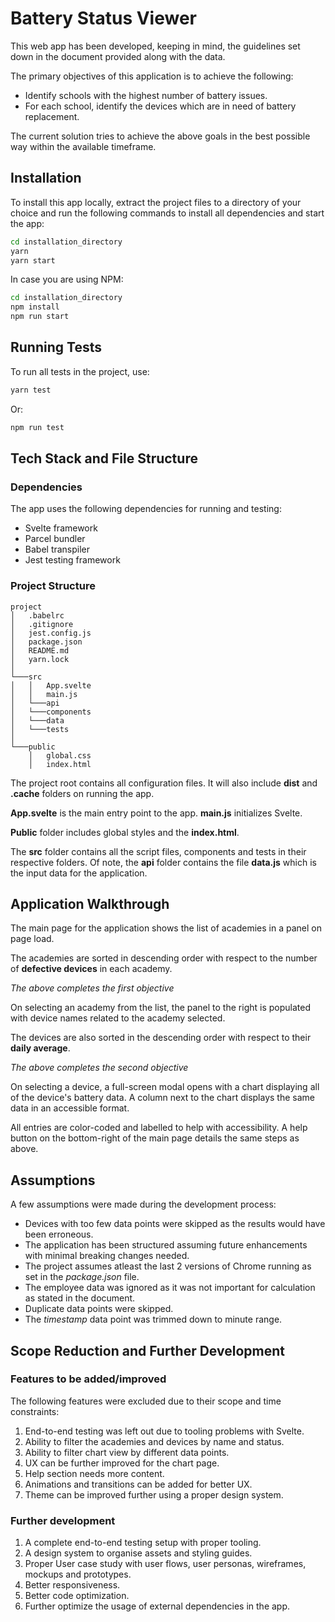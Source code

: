 # Battery Status Viewer

This web app has been developed, keeping in mind, the guidelines set down in the document provided along with the data.

The primary objectives of this application is to achieve the following:

-   Identify schools with the highest number of battery issues.
-   For each school, identify the devices which are in need of battery replacement.

The current solution tries to achieve the above goals in the best possible way within the available timeframe.

## Installation

To install this app locally, extract the project files to a directory of your choice and run the following commands to install all dependencies and start the app:

```bash
cd installation_directory
yarn
yarn start
```

In case you are using NPM:

```bash
cd installation_directory
npm install
npm run start
```

## Running Tests

To run all tests in the project, use:

```bash
yarn test
```

Or:

```bash
npm run test
```

## Tech Stack and File Structure

### Dependencies

The app uses the following dependencies for running and testing:

-   Svelte framework
-   Parcel bundler
-   Babel transpiler
-   Jest testing framework

### Project Structure

```
project
│   .babelrc
│   .gitignore
│   jest.config.js
│   package.json
│   README.md
│   yarn.lock
│
└───src
│   │   App.svelte
│   │   main.js
│   └───api
│   └───components
│   └───data
│   └───tests
│
└───public
    │   global.css
    │   index.html
```

The project root contains all configuration files. It will also include **dist** and **.cache** folders on running the app.

**App.svelte** is the main entry point to the app. **main.js** initializes Svelte.

**Public** folder includes global styles and the **index.html**.

The **src** folder contains all the script files, components and tests in their respective folders. Of note, the **api** folder contains the file **data.js** which is the input data for the application.

## Application Walkthrough

The main page for the application shows the list of academies in a panel on page load.

The academies are sorted in descending order with respect to the number of **defective devices** in each academy.

_The above completes the first objective_

On selecting an academy from the list, the panel to the right is populated with device names related to the academy selected.

The devices are also sorted in the descending order with respect to their **daily average**.

_The above completes the second objective_

On selecting a device, a full-screen modal opens with a chart displaying all of the device's battery data. A column next to the chart displays the same data in an accessible format.

All entries are color-coded and labelled to help with accessibility. A help button on the bottom-right of the main page details the same steps as above.

## Assumptions

A few assumptions were made during the development process:

-   Devices with too few data points were skipped as the results would have been erroneous.
-   The application has been structured assuming future enhancements with minimal breaking changes needed.
-   The project assumes atleast the last 2 versions of Chrome running as set in the _package.json_ file.
-   The employee data was ignored as it was not important for calculation as stated in the document.
-   Duplicate data points were skipped.
-   The _timestamp_ data point was trimmed down to minute range.

## Scope Reduction and Further Development

### Features to be added/improved

The following features were excluded due to their scope and time constraints:

1. End-to-end testing was left out due to tooling problems with Svelte.
2. Ability to filter the academies and devices by name and status.
3. Ability to filter chart view by different data points.
4. UX can be further improved for the chart page.
5. Help section needs more content.
6. Animations and transitions can be added for better UX.
7. Theme can be improved further using a proper design system.

### Further development

1. A complete end-to-end testing setup with proper tooling.
2. A design system to organise assets and styling guides.
3. Proper User case study with user flows, user personas, wireframes, mockups and prototypes.
4. Better responsiveness.
5. Better code optimization.
6. Further optimize the usage of external dependencies in the app.
